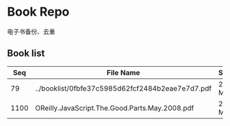 Book Repo
=========

电子书备份、去重

Book list
---------

| Seq | File Name | Size | MD5 |
| --- | --------- | ---- | --- |
| 79 | ../booklist/0fbfe37c5985d62fcf2484b2eae7e7d7.pdf | 2.1 MB | 0fbfe37c5985d62fcf2484b2eae7e7d7 | 
| 1100 | OReilly.JavaScript.The.Good.Parts.May.2008.pdf | 2.1 MB | 0fbfe37c5985d62fcf2484b2eae7e7d7 | 
